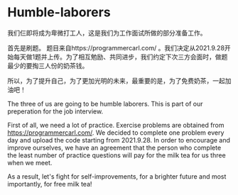 # Humble-laborers
我们仨即将成为卑微打工人，这是我们为工作面试所做的部分准备工作。

首先是刷题。
题目来自https://programmercarl.com/ 。我们决定从2021.9.28开始每天做1题并上传。为了相互勉励、共同进步，我们约定下次三方会面时，做题最少的要掏三人份的奶茶钱。

所以，为了提升自己，为了更加光明的未来，最重要的是，为了免费奶茶，一起加油吧！


The three of us are going to be humble laborers. This is part of our preperation for the job interview.

First of all, we need a lot of practice.
Exercise problems are obtained from https://programmercarl.com/. We decided to complete one problem every day and upload the code starting from 2021.9.28. In order to encourage and improve ourselves, we have an agreement that the person who complete the least number of practice questions will pay for the milk tea for us three when we meet.

As a result, let's fight for self-improvements, for a brighter future and most importantly, for free milk tea! 
